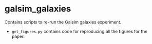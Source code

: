galsim_galaxies
========
Contains scripts to re-run the Galsim galaxies experiment.

- `get_figures.py` contains code for reproducing all the figures for the paper.
